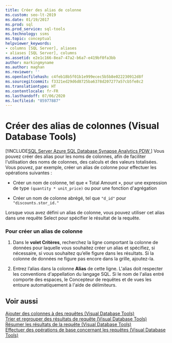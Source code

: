 ```yaml
---
title: Créer des alias de colonne
ms.custom: seo-lt-2019
ms.date: 01/19/2017
ms.prod: sql
ms.prod_service: sql-tools
ms.technology: ssms
ms.topic: conceptual
helpviewer_keywords:
- columns [SQL Server], aliases
- aliases [SQL Server], columns
ms.assetid: e2e1c166-8ea7-47a2-b6a7-e419bf0fa3bb
author: markingmyname
ms.author: maghan
ms.reviewer: ''
ms.openlocfilehash: c4feb18b5f01b1e999ecec5b5b8e022230912d8f
ms.sourcegitcommit: f3321ed29d6d8725ba6378d207277a57cb5fe8c2
ms.translationtype: HT
ms.contentlocale: fr-FR
ms.lasthandoff: 07/06/2020
ms.locfileid: "85977887"
---
```

# <a name="create-column-aliases-visual-database-tools"></a>Créer des alias de colonnes (Visual Database Tools)
[!INCLUDE[SQL Server Azure SQL Database Synapse Analytics PDW ](../../includes/applies-to-version/sql-asdb-asdbmi-asa-pdw.md)]
Vous pouvez créer des alias pour les noms de colonnes, afin de faciliter l'utilisation des noms de colonnes, des calculs et des valeurs totalisées. Vous pouvez, par exemple, créer un alias de colonne pour effectuer les opérations suivantes :  
  
-   Créer un nom de colonne, tel que « Total Amount », pour une expression de type `(quantity * unit_price)` ou pour une fonction d'agrégation  
  
-   Créer un nom de colonne abrégé, tel que `"d_id"` pour `"discounts.stor_id."`  
  
Lorsque vous avez défini un alias de colonne, vous pouvez utiliser cet alias dans une requête Select pour spécifier le résultat de la requête.  
  
### <a name="to-create-a-column-alias"></a>Pour créer un alias de colonne  
  
1.  Dans le **volet Critères**, recherchez la ligne comportant la colonne de données pour laquelle vous souhaitez créer un alias et spécifiez, si nécessaire, si vous souhaitez qu’elle figure dans les résultats. Si la colonne de données ne figure pas encore dans la grille, ajoutez-la.  
  
2.  Entrez l’alias dans la colonne **Alias** de cette ligne. L'alias doit respecter les conventions d'appellation du langage SQL. Si le nom de l'alias entré comporte des espaces, le Concepteur de requêtes et de vues les entoure automatiquement à l'aide de délimiteurs.  
  
## <a name="see-also"></a>Voir aussi  
[Ajouter des colonnes à des requêtes &#40;Visual Database Tools&#41;](../../ssms/visual-db-tools/add-columns-to-queries-visual-database-tools.md)  
[Trier et regrouper des résultats de requête &#40;Visual Database Tools&#41;](../../ssms/visual-db-tools/sort-and-group-query-results-visual-database-tools.md)  
[Résumer les résultats de la requête &#40;Visual Database Tools&#41;](../../ssms/visual-db-tools/summarize-query-results-visual-database-tools.md)  
[Effectuer des opérations de base concernant les requêtes &#40;Visual Database Tools&#41;](../../ssms/visual-db-tools/perform-basic-operations-with-queries-visual-database-tools.md)  
  
